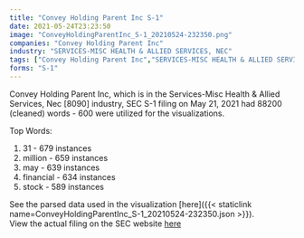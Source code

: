 ```yaml
---
title: "Convey Holding Parent Inc S-1"
date: 2021-05-24T23:23:50
image: "ConveyHoldingParentInc_S-1_20210524-232350.png"
companies: "Convey Holding Parent Inc"
industry: "SERVICES-MISC HEALTH & ALLIED SERVICES, NEC"
tags: ["Convey Holding Parent Inc","SERVICES-MISC HEALTH & ALLIED SERVICES, NEC","05-21-2021","S-1"]
forms: "S-1"
---
```

Convey Holding Parent Inc, which is in the Services-Misc Health & Allied Services, Nec [8090] industry, SEC S-1 filing on May 21, 2021 had 88200 (cleaned) words - 600 were utilized for the visualizations.

Top Words:
1. 31 - 679 instances
2. million - 659 instances
3. may - 639 instances
4. financial - 634 instances
5. stock - 589 instances


See the parsed data used in the visualization [here]({{< staticlink name=ConveyHoldingParentInc_S-1_20210524-232350.json >}}).  
View the actual filing on the SEC website [here](https://www.sec.gov/Archives/edgar/data/1787640/0001104659-21-070478.txt)